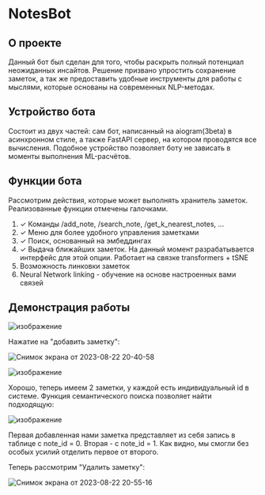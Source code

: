 # NotesBot

## О проекте
Данный бот был сделан для того, чтобы раскрыть полный потенциал неожиданных инсайтов. Решение призвано упростить сохранение заметок, а так же предоставить удобные инструменты для работы с мыслями, которые основаны на современных NLP-методах.


## Устройство бота
Состоит из двух частей: сам бот, написанный на aiogram(3beta) в асинхронном стиле, а также FastAPI сервер, на котором проводятся все вычисления. Подобное устройство позволяет боту не зависать в моменты выполнения ML-расчётов.

## Функции бота
Рассмотрим действия, которые может выполнять хранитель заметок. Реализованные функции отмечены галочками.

1. ✓ Команды /add_note, /search_note, /get_k_nearest_notes, ...
2. ✓ Меню для более удобного управления заметками
3. ✓ Поиск, основанный на эмбеддингах
4. ✓ Выдача ближайших заметок. На данный момент разрабатывается интерфейс для этой опции. Работает на связке transformers + tSNE
5. Возможность линковки заметок
6. Neural Network linking - обучение на основе настроенных вами связей



## Демонстрация работы

![изображение](https://github.com/3Jlou4eJluk/NotesBot/assets/52838612/6a4d76d6-e35a-49cd-8507-48b14755b6b6)

Нажатие на "добавить заметку":

![Снимок экрана от 2023-08-22 20-40-58](https://github.com/3Jlou4eJluk/NotesBot/assets/52838612/dbfbed80-bcc5-4e95-8a4a-60d6bbc28e47)

![изображение](https://github.com/3Jlou4eJluk/NotesBot/assets/52838612/36d4b25a-39b2-40e8-a23d-2f2853c73c15)

Хорошо, теперь имеем 2 заметки, у каждой есть индивидуальный id в системе. Функция семантического поиска позволяет найти подходящую:

![изображение](https://github.com/3Jlou4eJluk/NotesBot/assets/52838612/f5b0636e-f610-4f6f-940b-97802a8287af)

Первая добавленная нами заметка представляет из себя запись в таблице с note_id = 0. Вторая - с note_id = 1. Как видно, мы смогли без особых усилий отделить первое от второго.

Теперь рассмотрим "Удалить заметку":

![Снимок экрана от 2023-08-22 20-55-16](https://github.com/3Jlou4eJluk/NotesBot/assets/52838612/92ea00ed-23b6-491e-8b0f-b31fd3674a2c)





